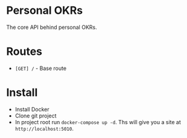 # Personal OKRs

The core API behind personal OKRs.

# Routes

- `[GET] /` - Base route

# Install

- Install Docker
- Clone git project
- In project root run `docker-compose up -d`. Ths will give you a site at `http://localhost:5010`. 
